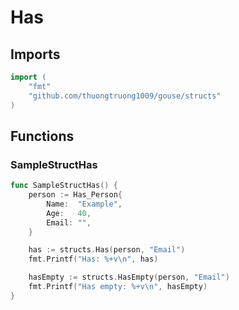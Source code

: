 # Has

## Imports

```go
import (
	"fmt"
	"github.com/thuongtruong1009/gouse/structs"
)
```
## Functions


### SampleStructHas

```go
func SampleStructHas() {
	person := Has_Person{
		Name:  "Example",
		Age:   40,
		Email: "",
	}

	has := structs.Has(person, "Email")
	fmt.Printf("Has: %+v\n", has)

	hasEmpty := structs.HasEmpty(person, "Email")
	fmt.Printf("Has empty: %+v\n", hasEmpty)
}
```
